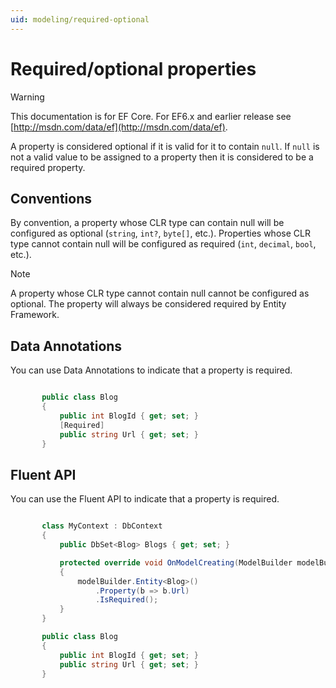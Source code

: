 ```yaml
---
uid: modeling/required-optional
---
```

# Required/optional properties

> [!WARNING]
> This documentation is for EF Core. For EF6.x and earlier release see [http://msdn.com/data/ef](http://msdn.com/data/ef).

A property is considered optional if it is valid for it to contain `null`. If `null` is not a valid value to be assigned to a property then it is considered to be a required property.

## Conventions

By convention, a property whose CLR type can contain null will be configured as optional (`string`, `int?`, `byte[]`, etc.). Properties whose CLR type cannot contain null will be configured as required (`int`, `decimal`, `bool`, etc.).

> [!NOTE]
> A property whose CLR type cannot contain null cannot be configured as optional. The property will always be considered required by Entity Framework.

## Data Annotations

You can use Data Annotations to indicate that a property is required.

<!-- [!code-csharp[Main](samples/Modeling/DataAnnotations/Samples/Required.cs?highlight=4)] -->

````csharp

       public class Blog
       {
           public int BlogId { get; set; }
           [Required]
           public string Url { get; set; }
       }

   ````

## Fluent API

You can use the Fluent API to indicate that a property is required.

<!-- [!code-csharp[Main](samples/Modeling/FluentAPI/Samples/Required.cs?highlight=7,8,9)] -->

````csharp

       class MyContext : DbContext
       {
           public DbSet<Blog> Blogs { get; set; }

           protected override void OnModelCreating(ModelBuilder modelBuilder)
           {
               modelBuilder.Entity<Blog>()
                   .Property(b => b.Url)
                   .IsRequired();
           }
       }

       public class Blog
       {
           public int BlogId { get; set; }
           public string Url { get; set; }
       }

   ````
